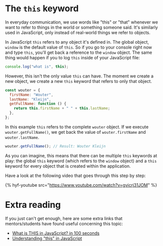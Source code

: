 # The `this` keyword

In everyday communication, we use words like "this" or "that" whenever we want to refer to things in the world or something someone said. It's similarly used in JavaScript, only instead of real-world things we refer to objects.

In JavaScript `this` refers to any object it's defined in. The global object, `window` is the default value of `this`. So if you go to your console right now and type `this`, you'll get back a reference to the `window` object. The same thing would happen if you to log `this` inside of your JavaScript file:

```js
console.log("what is", this);
```

However, this isn't the only value `this` can have. The moment we create a new object, we create a new `this` keyword that refers to only that object.

```js
const wouter = {
  firstName: "Wouter",
  lastName: "Kleijn",
  getFullName: function () {
    return this.firstName + " " + this.lastName;
  },
};
```

In this example `this` refers to the complete `wouter` object. If we execute `wouter.getFullName()`, we get back the value of `wouter.firstName` and `wouter.lastName`.

```js
wouter.getFullName(); // Result: Wouter Kleijn
```

As you can imagine, this means that there can be multiple `this` keywords at play: the global `this` keyword (which refers to the `window` object) and a `this` keyword for every object that is created within the application.

Have a look at the following video that goes through this step by step:

{% hyf-youtube src="https://www.youtube.com/watch?v=gvicrj31JOM" %}

# Extra reading

If you just can't get enough, here are some extra links that mentors/students have found useful concerning this topic:

- [What is THIS in JavaScript? in 100 seconds](https://www.youtube.com/watch?v=YOlr79NaAtQ)
- [Understanding "this" in JavaScript](https://www.codementor.io/dariogarciamoya/understanding--this--in-javascript-du1084lyn)
